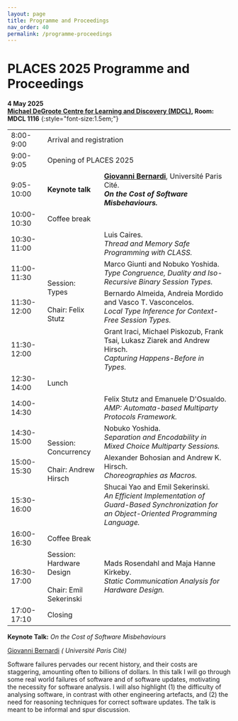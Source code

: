```yaml
---
layout: page
title: Programme and Proceedings
nav_order: 40
permalink: /programme-proceedings
---
```


# PLACES 2025 Programme and Proceedings


**4 May 2025**<br>
**[Michael DeGroote Centre for Learning and Discovery (MDCL)](https://maps.app.goo.gl/n5xBFFa9BjCy68EZ6), Room: MDCL 1116**
{:style="font-size:1.5em;"}


<table id="programme">
    <tr>
        <td class="time">8:00-9:00</td>
        <td colspan="2">Arrival and registration</td>
    </tr>
    <tr>
        <td class="time">9:00-9:05</td>
        <td colspan="2">Opening of PLACES 2025</td>
    </tr>
    <tr class="keynote">
        <td class="time">9:05-10:00</td>
        <td><strong>Keynote talk</strong></td>
        <td>
          <strong><a href="https://www.irif.fr/~gio/index.xhtml">Giovanni Bernardi</a></strong>,
          Université Paris Cité.<br>
          <strong><em>On the Cost of Software Misbehaviours.</em></strong>
        </td>
    </tr>
    <tr class="break">
        <td class="time">10:00-10:30</td>
        <td colspan="2">Coffee break</td>
    </tr>
    <tr>
        <td class="time">10:30-11:00</td>
        <td rowspan="4">Session:<br>Types<br><br>Chair: Felix Stutz</td>
        <td>
          Luis Caires.<br>
          <em>Thread and Memory Safe Programming with CLASS.</em>
        </td>
    </tr>
    <tr>
        <td class="time">11:00-11:30</td>
        <td>
          Marco Giunti and Nobuko Yoshida.<br>
          <em>Type Congruence, Duality and Iso-Recursive Binary Session Types.</em>
        </td>
    </tr>
    <tr>
        <td class="time">11:30-12:00</td>
        <td>
          Bernardo Almeida, Andreia Mordido and Vasco T. Vasconcelos.<br>
          <em>Local Type Inference for Context-Free Session Types.</em>
        </td>
    </tr>
      <tr>
        <td class="time">11:30-12:00</td>
        <td>
          Grant Iraci, Michael Piskozub, Frank Tsai, Lukasz Ziarek and Andrew Hirsch.<br>
          <em>Capturing Happens-Before in Types.</em>
        </td>
    </tr>
    <tr class="break">
        <td class="time">12:30-14:00</td>
        <td colspan="2">Lunch</td>
    </tr>
  <tr>
        <td class="time">14:00-14:30</td>
        <td rowspan="4">Session:<br>Concurrency<br><br>Chair: Andrew Hirsch</td>
        <td>
          Felix Stutz and Emanuele D'Osualdo.<br>
          <em>AMP: Automata-based Multiparty Protocols Framework.</em>
        </td>
    </tr>
    <tr>
        <td class="time">14:30-15:00</td>
        <td>
         Nobuko Yoshida.<br>
          <em>Separation and Encodability in Mixed Choice Multiparty Sessions.</em>
        </td>
    </tr>
    <tr>
        <td class="time">15:00-15:30</td>
        <td>
          Alexander Bohosian and Andrew K. Hirsch.<br>
          <em>Choreographies as Macros.</em>
        </td>
    </tr>
      <tr>
        <td class="time">15:30-16:00</td>
        <td>
          Shucai Yao and Emil Sekerinski.<br>
          <em>An Efficient Implementation of Guard-Based Synchronization for an Object-Oriented Programming Language.</em>
        </td>
    </tr>
    <tr class="break">
        <td class="time">16:00-16:30</td>
        <td colspan="2">Coffee Break</td>
    </tr>
    <tr>
        <td class="time">16:30-17:00</td>
        <td rowspan="1">Session:<br>Hardware Design<br><br>Chair: Emil Sekerinski</td>
        <td>
         Mads Rosendahl and Maja Hanne Kirkeby.<br>
          <em>Static Communication Analysis for Hardware Design.</em>
        </td>
    </tr>
    <tr>
        <td class="time">17:00-17:10</td>
        <td colspan="2">Closing</td>
    </tr>
</table>

<p>
<a name="keynote1"></a>
<strong>Keynote Talk:</strong> <em>On the Cost of Software Misbehaviours</em>
</p>

<p>
<a href="https://www.irif.fr/~gio/index.xhtml">Giovanni Bernardi</a> <em>(  Université Paris Cité)</em>
</p>

<p>
Software failures pervades our recent history,
and their costs are staggering, amounting often
to billions of dollars.
In this talk I will go through some real world
failures of software and of software updates,
motivating the necessity for software analysis.
I will also highlight (1) the difficulty of analysing
software, in contrast with other engineering artefacts,
and (2) the need for reasoning techniques for correct
software updates.
The talk is meant to be informal and spur discussion.
</p>


